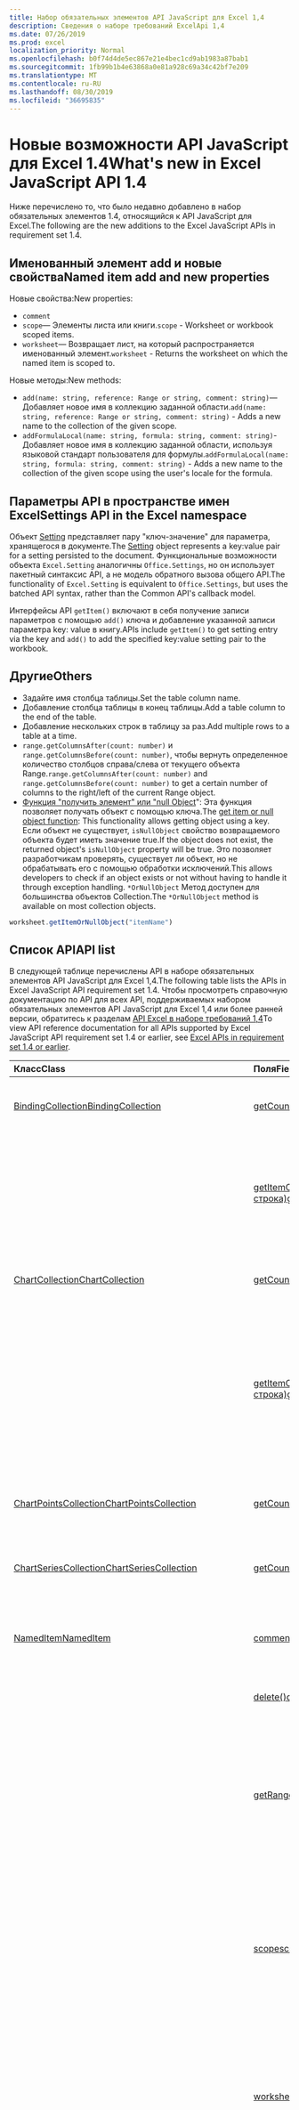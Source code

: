 ```yaml
---
title: Набор обязательных элементов API JavaScript для Excel 1,4
description: Сведения о наборе требований ExcelApi 1,4
ms.date: 07/26/2019
ms.prod: excel
localization_priority: Normal
ms.openlocfilehash: b0f74d4de5ec867e21e4bec1cd9ab1983a87bab1
ms.sourcegitcommit: 1fb99b1b4e63868a0e81a928c69a34c42bf7e209
ms.translationtype: MT
ms.contentlocale: ru-RU
ms.lasthandoff: 08/30/2019
ms.locfileid: "36695835"
---
```

# <a name="whats-new-in-excel-javascript-api-14"></a><span data-ttu-id="e6388-103">Новые возможности API JavaScript для Excel 1.4</span><span class="sxs-lookup"><span data-stu-id="e6388-103">What's new in Excel JavaScript API 1.4</span></span>

<span data-ttu-id="e6388-104">Ниже перечислено то, что было недавно добавлено в набор обязательных элементов 1.4, относящийся к API JavaScript для Excel.</span><span class="sxs-lookup"><span data-stu-id="e6388-104">The following are the new additions to the Excel JavaScript APIs in requirement set 1.4.</span></span>

## <a name="named-item-add-and-new-properties"></a><span data-ttu-id="e6388-105">Именованный элемент add и новые свойства</span><span class="sxs-lookup"><span data-stu-id="e6388-105">Named item add and new properties</span></span>

<span data-ttu-id="e6388-106">Новые свойства:</span><span class="sxs-lookup"><span data-stu-id="e6388-106">New properties:</span></span>

* `comment`
* <span data-ttu-id="e6388-107">`scope`— Элементы листа или книги.</span><span class="sxs-lookup"><span data-stu-id="e6388-107">`scope` - Worksheet or workbook scoped items.</span></span>
* <span data-ttu-id="e6388-108">`worksheet`— Возвращает лист, на который распространяется именованный элемент.</span><span class="sxs-lookup"><span data-stu-id="e6388-108">`worksheet` - Returns the worksheet on which the named item is scoped to.</span></span>

<span data-ttu-id="e6388-109">Новые методы:</span><span class="sxs-lookup"><span data-stu-id="e6388-109">New methods:</span></span>

* <span data-ttu-id="e6388-110">`add(name: string, reference: Range or string, comment: string)`— Добавляет новое имя в коллекцию заданной области.</span><span class="sxs-lookup"><span data-stu-id="e6388-110">`add(name: string, reference: Range or string, comment: string)` - Adds a new name to the collection of the given scope.</span></span>
* <span data-ttu-id="e6388-111">`addFormulaLocal(name: string, formula: string, comment: string)`-Добавляет новое имя в коллекцию заданной области, используя языковой стандарт пользователя для формулы.</span><span class="sxs-lookup"><span data-stu-id="e6388-111">`addFormulaLocal(name: string, formula: string, comment: string)` - Adds a new name to the collection of the given scope using the user's locale for the formula.</span></span>

## <a name="settings-api-in-the-excel-namespace"></a><span data-ttu-id="e6388-112">Параметры API в пространстве имен Excel</span><span class="sxs-lookup"><span data-stu-id="e6388-112">Settings API in the Excel namespace</span></span>

<span data-ttu-id="e6388-113">Объект [Setting](/javascript/api/excel/excel.setting) представляет пару "ключ-значение" для параметра, хранящегося в документе.</span><span class="sxs-lookup"><span data-stu-id="e6388-113">The [Setting](/javascript/api/excel/excel.setting) object represents a key:value pair for a setting persisted to the document.</span></span> <span data-ttu-id="e6388-114">Функциональные возможности объекта `Excel.Setting` аналогичны `Office.Settings`, но он использует пакетный синтаксис API, а не модель обратного вызова общего API.</span><span class="sxs-lookup"><span data-stu-id="e6388-114">The functionality of `Excel.Setting` is equivalent to `Office.Settings`, but uses the batched API syntax, rather than the Common API's callback model.</span></span>

<span data-ttu-id="e6388-115">Интерфейсы API `getItem()` включают в себя получение записи параметров с помощью `add()` ключа и добавление указанной записи параметра key: value в книгу.</span><span class="sxs-lookup"><span data-stu-id="e6388-115">APIs include `getItem()` to get setting entry via the key and `add()` to add the specified key:value setting pair to the workbook.</span></span>

## <a name="others"></a><span data-ttu-id="e6388-116">Другие</span><span class="sxs-lookup"><span data-stu-id="e6388-116">Others</span></span>

* <span data-ttu-id="e6388-117">Задайте имя столбца таблицы.</span><span class="sxs-lookup"><span data-stu-id="e6388-117">Set the table column name.</span></span>
* <span data-ttu-id="e6388-118">Добавление столбца таблицы в конец таблицы.</span><span class="sxs-lookup"><span data-stu-id="e6388-118">Add a table column to the end of the table.</span></span>
* <span data-ttu-id="e6388-119">Добавление нескольких строк в таблицу за раз.</span><span class="sxs-lookup"><span data-stu-id="e6388-119">Add multiple rows to a table at a time.</span></span>
* <span data-ttu-id="e6388-120">`range.getColumnsAfter(count: number)` и `range.getColumnsBefore(count: number)`, чтобы вернуть определенное количество столбцов справа/слева от текущего объекта Range.</span><span class="sxs-lookup"><span data-stu-id="e6388-120">`range.getColumnsAfter(count: number)` and `range.getColumnsBefore(count: number)` to get a certain number of columns to the right/left of the current Range object.</span></span>
* <span data-ttu-id="e6388-121">[Функция "получить элемент" или "null Object](../../excel/excel-add-ins-advanced-concepts.md#ornullobject-methods)": Эта функция позволяет получать объект с помощью ключа.</span><span class="sxs-lookup"><span data-stu-id="e6388-121">The [get item or null object function](../../excel/excel-add-ins-advanced-concepts.md#ornullobject-methods): This functionality allows getting object using a key.</span></span> <span data-ttu-id="e6388-122">Если объект не существует, `isNullObject` свойство возвращаемого объекта будет иметь значение true.</span><span class="sxs-lookup"><span data-stu-id="e6388-122">If the object does not exist, the returned object's `isNullObject` property will be true.</span></span> <span data-ttu-id="e6388-123">Это позволяет разработчикам проверять, существует ли объект, но не обрабатывать его с помощью обработки исключений.</span><span class="sxs-lookup"><span data-stu-id="e6388-123">This allows developers to check if an object exists or not without having to handle it through exception handling.</span></span> <span data-ttu-id="e6388-124">`*OrNullObject` Метод доступен для большинства объектов Collection.</span><span class="sxs-lookup"><span data-stu-id="e6388-124">The `*OrNullObject` method is available on most collection objects.</span></span>

```js
worksheet.getItemOrNullObject("itemName")
```

## <a name="api-list"></a><span data-ttu-id="e6388-125">Список API</span><span class="sxs-lookup"><span data-stu-id="e6388-125">API list</span></span>

<span data-ttu-id="e6388-126">В следующей таблице перечислены API в наборе обязательных элементов API JavaScript для Excel 1,4.</span><span class="sxs-lookup"><span data-stu-id="e6388-126">The following table lists the APIs in Excel JavaScript API requirement set 1.4.</span></span> <span data-ttu-id="e6388-127">Чтобы просмотреть справочную документацию по API для всех API, поддерживаемых набором обязательных элементов API JavaScript для Excel 1,4 или более ранней версии, обратитесь к разделам [API Excel в наборе требований 1,4](/javascript/api/excel?view=excel-js-1.4)</span><span class="sxs-lookup"><span data-stu-id="e6388-127">To view API reference documentation for all APIs supported by Excel JavaScript API requirement set 1.4 or earlier, see [Excel APIs in requirement set 1.4 or earlier](/javascript/api/excel?view=excel-js-1.4).</span></span>

| <span data-ttu-id="e6388-128">Класс</span><span class="sxs-lookup"><span data-stu-id="e6388-128">Class</span></span> | <span data-ttu-id="e6388-129">Поля</span><span class="sxs-lookup"><span data-stu-id="e6388-129">Fields</span></span> | <span data-ttu-id="e6388-130">Описание</span><span class="sxs-lookup"><span data-stu-id="e6388-130">Description</span></span> |
|:---|:---|:---|
|[<span data-ttu-id="e6388-131">BindingCollection</span><span class="sxs-lookup"><span data-stu-id="e6388-131">BindingCollection</span></span>](/javascript/api/excel/excel.bindingcollection)|[<span data-ttu-id="e6388-132">getCount()</span><span class="sxs-lookup"><span data-stu-id="e6388-132">getCount()</span></span>](/javascript/api/excel/excel.bindingcollection#getcount--)|<span data-ttu-id="e6388-133">Получает количество привязок в коллекции.</span><span class="sxs-lookup"><span data-stu-id="e6388-133">Gets the number of bindings in the collection.</span></span>|
||[<span data-ttu-id="e6388-134">getItemOrNullObject(id: строка)</span><span class="sxs-lookup"><span data-stu-id="e6388-134">getItemOrNullObject(id: string)</span></span>](/javascript/api/excel/excel.bindingcollection#getitemornullobject-id-)|<span data-ttu-id="e6388-135">Получает объект привязки по идентификатору.</span><span class="sxs-lookup"><span data-stu-id="e6388-135">Gets a binding object by ID.</span></span> <span data-ttu-id="e6388-136">Если объект привязки не существует, возвращает пустой объект.</span><span class="sxs-lookup"><span data-stu-id="e6388-136">If the binding object does not exist, will return a null object.</span></span>|
|[<span data-ttu-id="e6388-137">ChartCollection</span><span class="sxs-lookup"><span data-stu-id="e6388-137">ChartCollection</span></span>](/javascript/api/excel/excel.chartcollection)|[<span data-ttu-id="e6388-138">getCount()</span><span class="sxs-lookup"><span data-stu-id="e6388-138">getCount()</span></span>](/javascript/api/excel/excel.chartcollection#getcount--)|<span data-ttu-id="e6388-139">Возвращает количество диаграмм на листе.</span><span class="sxs-lookup"><span data-stu-id="e6388-139">Returns the number of charts in the worksheet.</span></span>|
||[<span data-ttu-id="e6388-140">getItemOrNullObject(имя: строка)</span><span class="sxs-lookup"><span data-stu-id="e6388-140">getItemOrNullObject(name: string)</span></span>](/javascript/api/excel/excel.chartcollection#getitemornullobject-name-)|<span data-ttu-id="e6388-141">Возвращает диаграмму по ее имени.</span><span class="sxs-lookup"><span data-stu-id="e6388-141">Gets a chart using its name.</span></span> <span data-ttu-id="e6388-142">Если одно и то же имя принадлежит нескольким диаграммам, будет возвращена первая из них.</span><span class="sxs-lookup"><span data-stu-id="e6388-142">If there are multiple charts with the same name, the first one will be returned.</span></span>|
|[<span data-ttu-id="e6388-143">ChartPointsCollection</span><span class="sxs-lookup"><span data-stu-id="e6388-143">ChartPointsCollection</span></span>](/javascript/api/excel/excel.chartpointscollection)|[<span data-ttu-id="e6388-144">getCount()</span><span class="sxs-lookup"><span data-stu-id="e6388-144">getCount()</span></span>](/javascript/api/excel/excel.chartpointscollection#getcount--)|<span data-ttu-id="e6388-145">Возвращает количество точек диаграммы в ряду.</span><span class="sxs-lookup"><span data-stu-id="e6388-145">Returns the number of chart points in the series.</span></span>|
|[<span data-ttu-id="e6388-146">ChartSeriesCollection</span><span class="sxs-lookup"><span data-stu-id="e6388-146">ChartSeriesCollection</span></span>](/javascript/api/excel/excel.chartseriescollection)|[<span data-ttu-id="e6388-147">getCount()</span><span class="sxs-lookup"><span data-stu-id="e6388-147">getCount()</span></span>](/javascript/api/excel/excel.chartseriescollection#getcount--)|<span data-ttu-id="e6388-148">Возвращает количество рядов в коллекции.</span><span class="sxs-lookup"><span data-stu-id="e6388-148">Returns the number of series in the collection.</span></span>|
|[<span data-ttu-id="e6388-149">NamedItem</span><span class="sxs-lookup"><span data-stu-id="e6388-149">NamedItem</span></span>](/javascript/api/excel/excel.nameditem)|[<span data-ttu-id="e6388-150">comment</span><span class="sxs-lookup"><span data-stu-id="e6388-150">comment</span></span>](/javascript/api/excel/excel.nameditem#comment)|<span data-ttu-id="e6388-151">Представляет примечание, связанное с этим именем.</span><span class="sxs-lookup"><span data-stu-id="e6388-151">Represents the comment associated with this name.</span></span>|
||[<span data-ttu-id="e6388-152">delete()</span><span class="sxs-lookup"><span data-stu-id="e6388-152">delete()</span></span>](/javascript/api/excel/excel.nameditem#delete--)|<span data-ttu-id="e6388-153">Удаляет заданное имя.</span><span class="sxs-lookup"><span data-stu-id="e6388-153">Deletes the given name.</span></span>|
||[<span data-ttu-id="e6388-154">getRangeOrNullObject()</span><span class="sxs-lookup"><span data-stu-id="e6388-154">getRangeOrNullObject()</span></span>](/javascript/api/excel/excel.nameditem#getrangeornullobject--)|<span data-ttu-id="e6388-155">Возвращает объект диапазона, связанный с именем.</span><span class="sxs-lookup"><span data-stu-id="e6388-155">Returns the range object that is associated with the name.</span></span> <span data-ttu-id="e6388-156">Возвращает пустой объект, если именованный элемент не является диапазоном.</span><span class="sxs-lookup"><span data-stu-id="e6388-156">Returns a null object if the named item's type is not a range.</span></span>|
||[<span data-ttu-id="e6388-157">scope</span><span class="sxs-lookup"><span data-stu-id="e6388-157">scope</span></span>](/javascript/api/excel/excel.nameditem#scope)|<span data-ttu-id="e6388-158">Указывает, относится ли имя к книге или определенному листу.</span><span class="sxs-lookup"><span data-stu-id="e6388-158">Indicates whether the name is scoped to the workbook or to a specific worksheet.</span></span> <span data-ttu-id="e6388-159">Возможные значения: лист, книга.</span><span class="sxs-lookup"><span data-stu-id="e6388-159">Possible values are: Worksheet, Workbook.</span></span> <span data-ttu-id="e6388-160">Только для чтения.</span><span class="sxs-lookup"><span data-stu-id="e6388-160">Read-only.</span></span>|
||[<span data-ttu-id="e6388-161">worksheet</span><span class="sxs-lookup"><span data-stu-id="e6388-161">worksheet</span></span>](/javascript/api/excel/excel.nameditem#worksheet)|<span data-ttu-id="e6388-162">Возвращает лист, к которому относится именованный элемент.</span><span class="sxs-lookup"><span data-stu-id="e6388-162">Returns the worksheet on which the named item is scoped to.</span></span> <span data-ttu-id="e6388-163">Выдает ошибку, если элемент находится в области действия книги.</span><span class="sxs-lookup"><span data-stu-id="e6388-163">Throws an error if the item is scoped to the workbook instead.</span></span>|
||[<span data-ttu-id="e6388-164">worksheetOrNullObject</span><span class="sxs-lookup"><span data-stu-id="e6388-164">worksheetOrNullObject</span></span>](/javascript/api/excel/excel.nameditem#worksheetornullobject)|<span data-ttu-id="e6388-165">Возвращает лист, к которому относится именованный элемент.</span><span class="sxs-lookup"><span data-stu-id="e6388-165">Returns the worksheet on which the named item is scoped to.</span></span> <span data-ttu-id="e6388-166">Возвращает пустой объект, если элемент относится к книге.</span><span class="sxs-lookup"><span data-stu-id="e6388-166">Returns a null object if the item is scoped to the workbook instead.</span></span>|
|[<span data-ttu-id="e6388-167">NamedItemCollection</span><span class="sxs-lookup"><span data-stu-id="e6388-167">NamedItemCollection</span></span>](/javascript/api/excel/excel.nameditemcollection)|[<span data-ttu-id="e6388-168">Add (имя: строка, ссылка: строка \| диапазона, комментарий?: строка)</span><span class="sxs-lookup"><span data-stu-id="e6388-168">add(name: string, reference: Range \| string, comment?: string)</span></span>](/javascript/api/excel/excel.nameditemcollection#add-name--reference--comment-)|<span data-ttu-id="e6388-169">Добавляет новое имя в определенную коллекцию.</span><span class="sxs-lookup"><span data-stu-id="e6388-169">Adds a new name to the collection of the given scope.</span></span>|
||[<span data-ttu-id="e6388-170">addFormulaLocal (имя: строка, формула: строка, Примечание?: строка)</span><span class="sxs-lookup"><span data-stu-id="e6388-170">addFormulaLocal(name: string, formula: string, comment?: string)</span></span>](/javascript/api/excel/excel.nameditemcollection#addformulalocal-name--formula--comment-)|<span data-ttu-id="e6388-171">Добавляет новое имя в определенную коллекцию, используя языковой стандарт пользователя для формулы.</span><span class="sxs-lookup"><span data-stu-id="e6388-171">Adds a new name to the collection of the given scope using the user's locale for the formula.</span></span>|
||[<span data-ttu-id="e6388-172">getCount()</span><span class="sxs-lookup"><span data-stu-id="e6388-172">getCount()</span></span>](/javascript/api/excel/excel.nameditemcollection#getcount--)|<span data-ttu-id="e6388-173">Получает количество именованных элементов в коллекции.</span><span class="sxs-lookup"><span data-stu-id="e6388-173">Gets the number of named items in the collection.</span></span>|
||[<span data-ttu-id="e6388-174">getItemOrNullObject(имя: строка)</span><span class="sxs-lookup"><span data-stu-id="e6388-174">getItemOrNullObject(name: string)</span></span>](/javascript/api/excel/excel.nameditemcollection#getitemornullobject-name-)|<span data-ttu-id="e6388-175">Возвращает объект NamedItem, используя его имя.</span><span class="sxs-lookup"><span data-stu-id="e6388-175">Gets a NamedItem object using its name.</span></span> <span data-ttu-id="e6388-176">Если объект nameditem не существует, возвращает пустой объект.</span><span class="sxs-lookup"><span data-stu-id="e6388-176">If the nameditem object does not exist, will return a null object.</span></span>|
|[<span data-ttu-id="e6388-177">PivotTableCollection</span><span class="sxs-lookup"><span data-stu-id="e6388-177">PivotTableCollection</span></span>](/javascript/api/excel/excel.pivottablecollection)|[<span data-ttu-id="e6388-178">getCount()</span><span class="sxs-lookup"><span data-stu-id="e6388-178">getCount()</span></span>](/javascript/api/excel/excel.pivottablecollection#getcount--)|<span data-ttu-id="e6388-179">Получает количество сводных таблиц в коллекции.</span><span class="sxs-lookup"><span data-stu-id="e6388-179">Gets the number of pivot tables in the collection.</span></span>|
||[<span data-ttu-id="e6388-180">getItemOrNullObject(имя: строка)</span><span class="sxs-lookup"><span data-stu-id="e6388-180">getItemOrNullObject(name: string)</span></span>](/javascript/api/excel/excel.pivottablecollection#getitemornullobject-name-)|<span data-ttu-id="e6388-181">Получает сводную таблицу по имени.</span><span class="sxs-lookup"><span data-stu-id="e6388-181">Gets a PivotTable by name.</span></span> <span data-ttu-id="e6388-182">Если сводная таблица не существует, возвращает пустой объект.</span><span class="sxs-lookup"><span data-stu-id="e6388-182">If the PivotTable does not exist, will return a null object.</span></span>|
|[<span data-ttu-id="e6388-183">Range</span><span class="sxs-lookup"><span data-stu-id="e6388-183">Range</span></span>](/javascript/api/excel/excel.range)|[<span data-ttu-id="e6388-184">getIntersectionOrNullObject (anotherRange: строка \| Range)</span><span class="sxs-lookup"><span data-stu-id="e6388-184">getIntersectionOrNullObject(anotherRange: Range \| string)</span></span>](/javascript/api/excel/excel.range#getintersectionornullobject-anotherrange-)|<span data-ttu-id="e6388-185">Возвращает объект диапазона, представляющий прямоугольное пересечение заданных диапазонов.</span><span class="sxs-lookup"><span data-stu-id="e6388-185">Gets the range object that represents the rectangular intersection of the given ranges.</span></span> <span data-ttu-id="e6388-186">Если пересечение не найдено, возвращает пустой объект.</span><span class="sxs-lookup"><span data-stu-id="e6388-186">If no intersection is found, will return a null object.</span></span>|
||[<span data-ttu-id="e6388-187">getUsedRangeOrNullObject (valuesOnly?: Boolean)</span><span class="sxs-lookup"><span data-stu-id="e6388-187">getUsedRangeOrNullObject(valuesOnly?: boolean)</span></span>](/javascript/api/excel/excel.range#getusedrangeornullobject-valuesonly-)|<span data-ttu-id="e6388-p113">Возвращает используемый диапазон заданного объекта диапазона. Если в диапазоне нет используемых ячеек, эта функция возвращает пустой объект.</span><span class="sxs-lookup"><span data-stu-id="e6388-p113">Returns the used range of the given range object. If there are no used cells within the range, this function will return a null object.</span></span>|
|[<span data-ttu-id="e6388-190">RangeViewCollection</span><span class="sxs-lookup"><span data-stu-id="e6388-190">RangeViewCollection</span></span>](/javascript/api/excel/excel.rangeviewcollection)|[<span data-ttu-id="e6388-191">getCount()</span><span class="sxs-lookup"><span data-stu-id="e6388-191">getCount()</span></span>](/javascript/api/excel/excel.rangeviewcollection#getcount--)|<span data-ttu-id="e6388-192">Получает количество объектов RangeView в коллекции.</span><span class="sxs-lookup"><span data-stu-id="e6388-192">Gets the number of RangeView objects in the collection.</span></span>|
|[<span data-ttu-id="e6388-193">Параметр</span><span class="sxs-lookup"><span data-stu-id="e6388-193">Setting</span></span>](/javascript/api/excel/excel.setting)|[<span data-ttu-id="e6388-194">delete()</span><span class="sxs-lookup"><span data-stu-id="e6388-194">delete()</span></span>](/javascript/api/excel/excel.setting#delete--)|<span data-ttu-id="e6388-195">Удаляет параметр.</span><span class="sxs-lookup"><span data-stu-id="e6388-195">Deletes the setting.</span></span>|
||[<span data-ttu-id="e6388-196">key</span><span class="sxs-lookup"><span data-stu-id="e6388-196">key</span></span>](/javascript/api/excel/excel.setting#key)|<span data-ttu-id="e6388-197">Возвращает ключ, представляющий идентификатор setting.</span><span class="sxs-lookup"><span data-stu-id="e6388-197">Returns the key that represents the id of the Setting.</span></span> <span data-ttu-id="e6388-198">Только для чтения.</span><span class="sxs-lookup"><span data-stu-id="e6388-198">Read-only.</span></span>|
||[<span data-ttu-id="e6388-199">value</span><span class="sxs-lookup"><span data-stu-id="e6388-199">value</span></span>](/javascript/api/excel/excel.setting#value)|<span data-ttu-id="e6388-200">Представляет значение, сохраненное для этого параметра.</span><span class="sxs-lookup"><span data-stu-id="e6388-200">Represents the value stored for this setting.</span></span>|
|[<span data-ttu-id="e6388-201">SettingCollection</span><span class="sxs-lookup"><span data-stu-id="e6388-201">SettingCollection</span></span>](/javascript/api/excel/excel.settingcollection)|[<span data-ttu-id="e6388-202">Add (ключ: строка, значение: строка \| Number \| Boolean \| массив \| <any> \| дат Any)</span><span class="sxs-lookup"><span data-stu-id="e6388-202">add(key: string, value: string \| number \| boolean \| Date \| Array<any> \| any)</span></span>](/javascript/api/excel/excel.settingcollection#add-key--value-)|<span data-ttu-id="e6388-203">Задает или добавляет указанный параметр в книгу.</span><span class="sxs-lookup"><span data-stu-id="e6388-203">Sets or adds the specified setting to the workbook.</span></span>|
||[<span data-ttu-id="e6388-204">getCount()</span><span class="sxs-lookup"><span data-stu-id="e6388-204">getCount()</span></span>](/javascript/api/excel/excel.settingcollection#getcount--)|<span data-ttu-id="e6388-205">Получает количество параметров в коллекции.</span><span class="sxs-lookup"><span data-stu-id="e6388-205">Gets the number of Settings in the collection.</span></span>|
||[<span data-ttu-id="e6388-206">getItem(key: string)</span><span class="sxs-lookup"><span data-stu-id="e6388-206">getItem(key: string)</span></span>](/javascript/api/excel/excel.settingcollection#getitem-key-)|<span data-ttu-id="e6388-207">Получает запись Setting по ключу.</span><span class="sxs-lookup"><span data-stu-id="e6388-207">Gets a Setting entry via the key.</span></span>|
||[<span data-ttu-id="e6388-208">getItemOrNullObject(key: string)</span><span class="sxs-lookup"><span data-stu-id="e6388-208">getItemOrNullObject(key: string)</span></span>](/javascript/api/excel/excel.settingcollection#getitemornullobject-key-)|<span data-ttu-id="e6388-209">Возвращает объект Setting по ключу.</span><span class="sxs-lookup"><span data-stu-id="e6388-209">Gets a Setting entry via the key.</span></span> <span data-ttu-id="e6388-210">Если параметр не существует, возвращает пустой объект.</span><span class="sxs-lookup"><span data-stu-id="e6388-210">If the Setting does not exist, will return a null object.</span></span>|
||[<span data-ttu-id="e6388-211">items</span><span class="sxs-lookup"><span data-stu-id="e6388-211">items</span></span>](/javascript/api/excel/excel.settingcollection#items)|<span data-ttu-id="e6388-212">Получает загруженные дочерние элементы в этой коллекции.</span><span class="sxs-lookup"><span data-stu-id="e6388-212">Gets the loaded child items in this collection.</span></span>|
||[<span data-ttu-id="e6388-213">onSettingsChanged</span><span class="sxs-lookup"><span data-stu-id="e6388-213">onSettingsChanged</span></span>](/javascript/api/excel/excel.settingcollection#onsettingschanged)|<span data-ttu-id="e6388-214">Возникает при изменении параметров в документе.</span><span class="sxs-lookup"><span data-stu-id="e6388-214">Occurs when the Settings in the document are changed.</span></span>|
|[<span data-ttu-id="e6388-215">SettingsChangedEventArgs</span><span class="sxs-lookup"><span data-stu-id="e6388-215">SettingsChangedEventArgs</span></span>](/javascript/api/excel/excel.settingschangedeventargs)|[<span data-ttu-id="e6388-216">settings</span><span class="sxs-lookup"><span data-stu-id="e6388-216">settings</span></span>](/javascript/api/excel/excel.settingschangedeventargs#settings)|<span data-ttu-id="e6388-217">Получает объект Setting, представляющий привязку, которая вызвала событие SettingsChanged.</span><span class="sxs-lookup"><span data-stu-id="e6388-217">Gets the Setting object that represents the binding that raised the SettingsChanged event</span></span>|
|[<span data-ttu-id="e6388-218">TableCollection</span><span class="sxs-lookup"><span data-stu-id="e6388-218">TableCollection</span></span>](/javascript/api/excel/excel.tablecollection)|[<span data-ttu-id="e6388-219">getCount()</span><span class="sxs-lookup"><span data-stu-id="e6388-219">getCount()</span></span>](/javascript/api/excel/excel.tablecollection#getcount--)|<span data-ttu-id="e6388-220">Получает количество таблиц в коллекции.</span><span class="sxs-lookup"><span data-stu-id="e6388-220">Gets the number of tables in the collection.</span></span>|
||[<span data-ttu-id="e6388-221">getItemOrNullObject(key: string)</span><span class="sxs-lookup"><span data-stu-id="e6388-221">getItemOrNullObject(key: string)</span></span>](/javascript/api/excel/excel.tablecollection#getitemornullobject-key-)|<span data-ttu-id="e6388-222">Получает таблицу по имени или ИД.</span><span class="sxs-lookup"><span data-stu-id="e6388-222">Gets a table by Name or ID.</span></span> <span data-ttu-id="e6388-223">Если таблица не существует, возвращает пустой объект.</span><span class="sxs-lookup"><span data-stu-id="e6388-223">If the table does not exist, will return a null object.</span></span>|
|[<span data-ttu-id="e6388-224">TableColumnCollection</span><span class="sxs-lookup"><span data-stu-id="e6388-224">TableColumnCollection</span></span>](/javascript/api/excel/excel.tablecolumncollection)|[<span data-ttu-id="e6388-225">getCount()</span><span class="sxs-lookup"><span data-stu-id="e6388-225">getCount()</span></span>](/javascript/api/excel/excel.tablecolumncollection#getcount--)|<span data-ttu-id="e6388-226">Получает количество столбцов в таблице.</span><span class="sxs-lookup"><span data-stu-id="e6388-226">Gets the number of columns in the table.</span></span>|
||[<span data-ttu-id="e6388-227">getItemOrNullObject (Key: номер \| строки)</span><span class="sxs-lookup"><span data-stu-id="e6388-227">getItemOrNullObject(key: number \| string)</span></span>](/javascript/api/excel/excel.tablecolumncollection#getitemornullobject-key-)|<span data-ttu-id="e6388-228">Возвращает объект столбца по имени или ИД.</span><span class="sxs-lookup"><span data-stu-id="e6388-228">Gets a column object by Name or ID.</span></span> <span data-ttu-id="e6388-229">Если столбец не существует, возвращает пустой объект.</span><span class="sxs-lookup"><span data-stu-id="e6388-229">If the column does not exist, will return a null object.</span></span>|
|[<span data-ttu-id="e6388-230">TableRowCollection</span><span class="sxs-lookup"><span data-stu-id="e6388-230">TableRowCollection</span></span>](/javascript/api/excel/excel.tablerowcollection)|[<span data-ttu-id="e6388-231">getCount()</span><span class="sxs-lookup"><span data-stu-id="e6388-231">getCount()</span></span>](/javascript/api/excel/excel.tablerowcollection#getcount--)|<span data-ttu-id="e6388-232">Получает количество строк в таблице.</span><span class="sxs-lookup"><span data-stu-id="e6388-232">Gets the number of rows in the table.</span></span>|
|[<span data-ttu-id="e6388-233">Workbook</span><span class="sxs-lookup"><span data-stu-id="e6388-233">Workbook</span></span>](/javascript/api/excel/excel.workbook)|[<span data-ttu-id="e6388-234">settings</span><span class="sxs-lookup"><span data-stu-id="e6388-234">settings</span></span>](/javascript/api/excel/excel.workbook#settings)|<span data-ttu-id="e6388-235">Представляет коллекцию параметров, сопоставленных с книгой.</span><span class="sxs-lookup"><span data-stu-id="e6388-235">Represents a collection of Settings associated with the workbook.</span></span> <span data-ttu-id="e6388-236">Только для чтения.</span><span class="sxs-lookup"><span data-stu-id="e6388-236">Read-only.</span></span>|
|[<span data-ttu-id="e6388-237">Worksheet</span><span class="sxs-lookup"><span data-stu-id="e6388-237">Worksheet</span></span>](/javascript/api/excel/excel.worksheet)|[<span data-ttu-id="e6388-238">getUsedRangeOrNullObject (valuesOnly?: Boolean)</span><span class="sxs-lookup"><span data-stu-id="e6388-238">getUsedRangeOrNullObject(valuesOnly?: boolean)</span></span>](/javascript/api/excel/excel.worksheet#getusedrangeornullobject-valuesonly-)|<span data-ttu-id="e6388-p119">Используемый диапазон — это наименьший диапазон, включающий в себя все ячейки, которые содержат значение или форматирование. Если весь лист пустой, эта функция возвращает пустой объект.</span><span class="sxs-lookup"><span data-stu-id="e6388-p119">The used range is the smallest range that encompasses any cells that have a value or formatting assigned to them. If the entire worksheet is blank, this function will return a null object.</span></span>|
||[<span data-ttu-id="e6388-241">names</span><span class="sxs-lookup"><span data-stu-id="e6388-241">names</span></span>](/javascript/api/excel/excel.worksheet#names)|<span data-ttu-id="e6388-242">Коллекция имен, относящих к текущему листу.</span><span class="sxs-lookup"><span data-stu-id="e6388-242">Collection of names scoped to the current worksheet.</span></span> <span data-ttu-id="e6388-243">Только для чтения.</span><span class="sxs-lookup"><span data-stu-id="e6388-243">Read-only.</span></span>|
|[<span data-ttu-id="e6388-244">WorksheetCollection</span><span class="sxs-lookup"><span data-stu-id="e6388-244">WorksheetCollection</span></span>](/javascript/api/excel/excel.worksheetcollection)|[<span data-ttu-id="e6388-245">NOCOUNT (visibleOnly?: Boolean)</span><span class="sxs-lookup"><span data-stu-id="e6388-245">getCount(visibleOnly?: boolean)</span></span>](/javascript/api/excel/excel.worksheetcollection#getcount-visibleonly-)|<span data-ttu-id="e6388-246">Получает количество листов в коллекции.</span><span class="sxs-lookup"><span data-stu-id="e6388-246">Gets the number of worksheets in the collection.</span></span>|
||[<span data-ttu-id="e6388-247">getItemOrNullObject(key: string)</span><span class="sxs-lookup"><span data-stu-id="e6388-247">getItemOrNullObject(key: string)</span></span>](/javascript/api/excel/excel.worksheetcollection#getitemornullobject-key-)|<span data-ttu-id="e6388-248">Получает объект листа по его имени или ИД.</span><span class="sxs-lookup"><span data-stu-id="e6388-248">Gets a worksheet object using its Name or ID.</span></span> <span data-ttu-id="e6388-249">Если лист не существует, возвращает пустой объект.</span><span class="sxs-lookup"><span data-stu-id="e6388-249">If the worksheet does not exist, will return a null object.</span></span>|

## <a name="see-also"></a><span data-ttu-id="e6388-250">См. также</span><span class="sxs-lookup"><span data-stu-id="e6388-250">See also</span></span>

- [<span data-ttu-id="e6388-251">Справочная документация по API JavaScript для Excel</span><span class="sxs-lookup"><span data-stu-id="e6388-251">Excel JavaScript API Reference Documentation</span></span>](/javascript/api/excel?view=excel-js-1.4)
- [<span data-ttu-id="e6388-252">Наборы обязательных элементов API JavaScript для Excel</span><span class="sxs-lookup"><span data-stu-id="e6388-252">Excel JavaScript API requirement sets</span></span>](./excel-api-requirement-sets.md)
